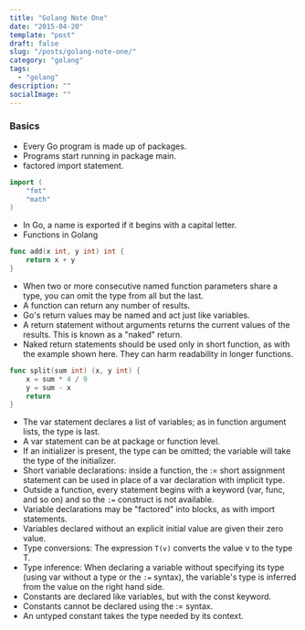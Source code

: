```yaml
---
title: "Golang Note One"
date: "2015-04-20"
template: "post"
draft: false
slug: "/posts/golang-note-one/"
category: "golang"
tags:
  - "golang"
description: ""
socialImage: ""
---
```


### Basics

+ Every Go program is made up of packages.
+ Programs start running in package main.
+ factored import statement.

```go
import (
    "fmt"
    "math"
)
```
+ In Go, a name is exported if it begins with a capital letter.
+ Functions in Golang

```go
func add(x int, y int) int {
    return x + y
}
```

+ When two or more consecutive named function parameters share a type, you can omit the type from all but the last.
+ A function can return any number of results.
+ Go's return values may be named and act just like variables.
+ A return statement without arguments returns the current values of the results. This is known as a "naked" return.
+ Naked return statements should be used only in short function, as with the example shown here. They can harm readability in longer functions.

```go
func split(sum int) (x, y int) {
    x = sum * 4 / 9
    y = sum - x
    return
}
```

+ The var statement declares a list of variables; as in function argument lists, the type is last.
+ A var statement can be at package or function level.
+ If an initializer is present, the type can be omitted; the variable will take the type of the initializer.
+ Short variable declarations: inside a function, the := short assignment statement can be used in place of a var declaration with implicit type.
+ Outside a function, every statement begins with a keyword (var, func, and so on) and so the `:=` construct is not available.
+ Variable declarations may be "factored" into blocks, as with import statements.
+ Variables declared without an explicit initial value are given their zero value.
+ Type conversions: The expression `T(v)` converts the value v to the type T.
+ Type inference: When declaring a variable without specifying its type (using var without a type or the `:=` syntax), the variable's type is inferred from the value on the right hand side.
+ Constants are declared like variables, but with the const keyword.
+ Constants cannot be declared using the := syntax.
+ An untyped constant takes the type needed by its context.